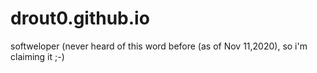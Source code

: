 # drout0.github.io

softweloper (never heard of this word before (as of Nov 11,2020), so i'm claiming it ;-)
